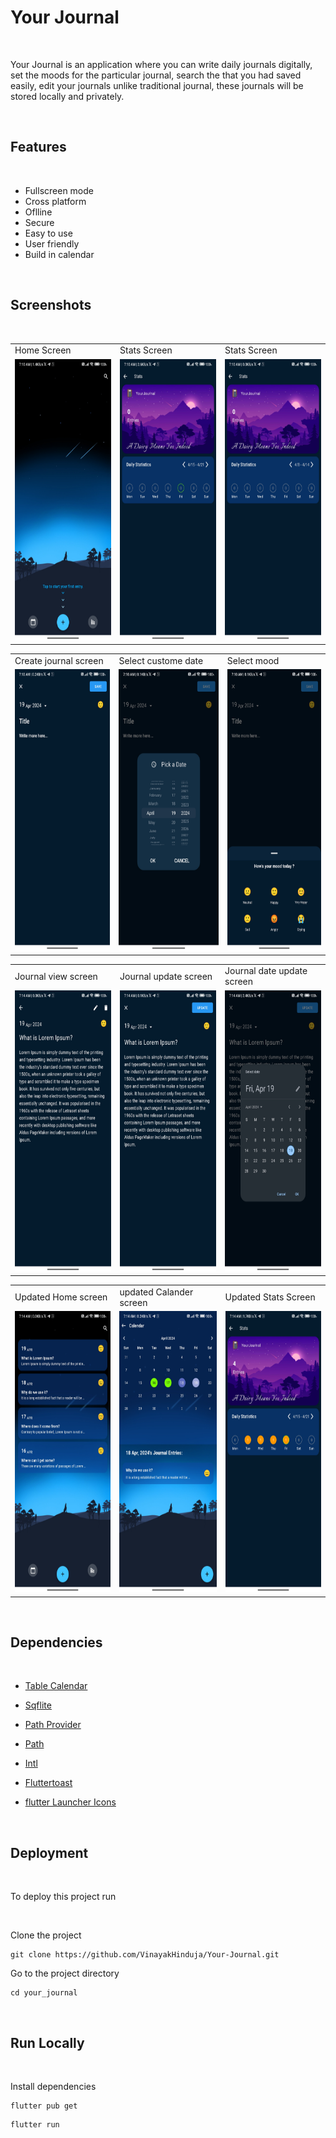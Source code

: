 
# Your Journal

<br>

Your Journal is an application where you can write daily journals digitally, set the moods for the particular journal, search the that you had saved easily, edit your journals unlike traditional journal, these journals will be stored locally and privately.

<br>

## Features

<br>

- Fullscreen mode
- Cross platform
- Oflline
- Secure
- Easy to use
- User friendly
- Build in calendar

<br>

## Screenshots

<br>

<table>
  <tr>
      <td>Home Screen</td>
      <td>Stats Screen</td>
      <td>Stats Screen</td>
  </tr>
  <tr>
    <td><img src="https://github.com/VinayakHinduja/Your-Journal/blob/main/ss/Screenshot-2024%20(1).jpg" width="300" height="450" /></td>
    <td><img src="https://github.com/VinayakHinduja/Your-Journal/blob/main/ss/Screenshot-2024%20(2).jpg" width="300" height="450" /></td>
    <td><img src="https://github.com/VinayakHinduja/Your-Journal/blob/main/ss/Screenshot-2024%20(3).jpg" width="300" height="450" /></td>
  </tr>
 </table>

<table>
  <tr>
     <td>Create journal screen</td>
     <td>Select custome date</td>
     <td>Select mood</td>
  </tr>
  <tr>
    <td><img src="https://github.com/VinayakHinduja/Your-Journal/blob/main/ss/Screenshot-2024%20(4).jpg" width="300" height="450" /></td>
    <td><img src="https://github.com/VinayakHinduja/Your-Journal/blob/main/ss/Screenshot-2024%20(5).jpg" width="300" height="450" /></td>
    <td><img src="https://github.com/VinayakHinduja/Your-Journal/blob/main/ss/Screenshot-2024%20(6).jpg" width="300" height="450" /></td>
  </tr>
 </table>
 
 <table>
  <tr>
     <td>Journal view screen</td>
     <td>Journal update screen</td>
     <td>Journal date update screen</td>
  </tr>
  <tr>
    <td><img src="https://github.com/VinayakHinduja/Your-Journal/blob/main/ss/Screenshot-2024%20(7).jpg" width="300" height="450" /></td>
    <td><img src="https://github.com/VinayakHinduja/Your-Journal/blob/main/ss/Screenshot-2024%20(8).jpg" width="300" height="450" /></td>
    <td><img src="https://github.com/VinayakHinduja/Your-Journal/blob/main/ss/Screenshot-2024%20(9).jpg" width="300" height="450" /></td>
  </tr>
 </table>

 <table>
  <tr>
     <td>Updated Home screen</td>
     <td>updated Calander screen</td>
     <td>Updated Stats Screen</td>
  </tr>
  <tr>
    <td><img src="https://github.com/VinayakHinduja/Your-Journal/blob/main/ss/Screenshot-2024%20(10).jpg" width="300" height="450" /></td>
    <td><img src="https://github.com/VinayakHinduja/Your-Journal/blob/main/ss/Screenshot-2024%20(11).jpg" width="300" height="450" /></td>
    <td><img src="https://github.com/VinayakHinduja/Your-Journal/blob/main/ss/Screenshot-2024%20(12).jpg" width="300" height="450" /></td>
  </tr>
 </table>

<br>

## Dependencies

<br>

- [Table Calendar](https://pub.dev/packages/table_calendar)

- [Sqflite](https://pub.dev/packages/sqflite)

- [Path Provider](https://pub.dev/packages/path_provider)

- [Path](https://pub.dev/packages/path)

- [Intl](https://pub.dev/packages/intl)

- [Fluttertoast](https://pub.dev/packages/fluttertoast)

- [flutter Launcher Icons](https://pub.dev/packages/flutter_launcher_icons)

<br>

## Deployment

<br>

To deploy this project run

<br>

Clone the project

```
git clone https://github.com/VinayakHinduja/Your-Journal.git
```

Go to the project directory

```
cd your_journal
```
<br>

## Run Locally

<br>

Install dependencies

```
flutter pub get
```

```
flutter run
```
<br>

